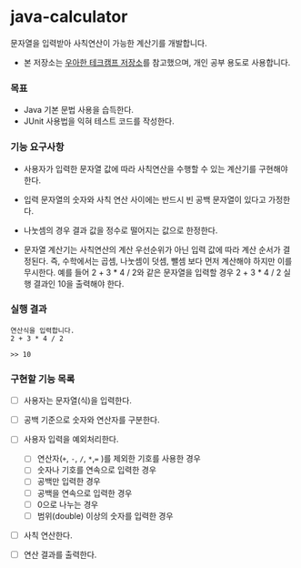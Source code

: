 # java-calculator
문자열을 입력받아 사칙연산이 가능한 계산기를 개발합니다. 

- 본 저장소는 [우아한 테크캠프 저장소](https://github.com/woowacourse/java-calculator)를 참고했으며, 개인 공부 용도로 사용합니다. 



### 목표

- Java 기본 문법 사용을 습득한다.
- JUnit 사용법을 익혀 테스트 코드를 작성한다.



### 기능 요구사항

- 사용자가 입력한 문자열 값에 따라 사칙연산을 수행할 수 있는 계산기를 구현해야 한다.

- 입력 문자열의 숫자와 사칙 연산 사이에는 반드시 빈 공백 문자열이 있다고 가정한다.

- 나눗셈의 경우 결과 값을 정수로 떨어지는 값으로 한정한다.

- 문자열 계산기는 사칙연산의 계산 우선순위가 아닌 입력 값에 따라 계산 순서가 결정된다. 즉, 수학에서는 곱셈, 나눗셈이 덧셈, 뺄셈 보다 먼저 계산해야 하지만 이를 무시한다. 예를 들어 2 + 3 * 4 / 2와 같은 문자열을 입력할 경우 2 + 3 * 4 / 2 실행 결과인 10을 출력해야 한다.

  

### 실행 결과

```
연산식을 입력합니다.
2 + 3 * 4 / 2

>> 10
```



### 구현할 기능 목록

- [ ] 사용자는 문자열(식)을 입력한다. 
- [ ] 공백 기준으로 숫자와 연산자를 구분한다.
- [ ] 사용자 입력을 예외처리한다. 
  - [ ] 연산자(`+`, `-`, `/`,  `*`,`=`  )를 제외한 기호를 사용한 경우
  - [ ] 숫자나 기호를 연속으로 입력한 경우
  - [ ] 공백만 입력한 경우
  - [ ] 공백을 연속으로 입력한 경우
  - [ ] 0으로 나누는 경우
  - [ ] 범위(double) 이상의 숫자를 입력한 경우
- [ ] 사칙 연산한다.
- [ ] 연산 결과를 출력한다.







